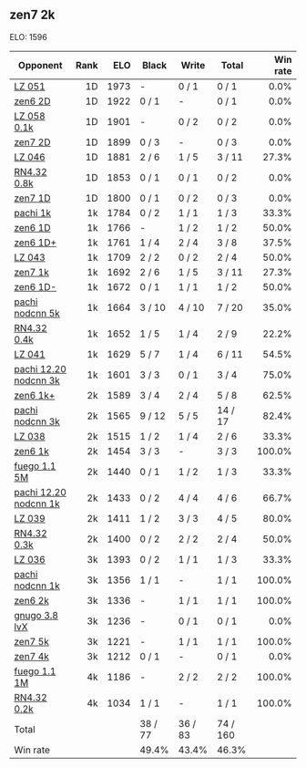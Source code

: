 ## zen7 2k ##

ELO: 1596

Opponent | Rank | ELO | Black | Write | Total | Win rate
---------|-----:|----:|-------|-------|-------|-------:
[LZ 051](LZ%20051.md) | 1D | 1973 | - | 0 / 1 | 0 / 1 | 0.0%
[zen6 2D](zen6%202D.md) | 1D | 1922 | 0 / 1 | - | 0 / 1 | 0.0%
[LZ 058 0.1k](LZ%20058%200.1k.md) | 1D | 1901 | - | 0 / 2 | 0 / 2 | 0.0%
[zen7 2D](zen7%202D.md) | 1D | 1899 | 0 / 3 | - | 0 / 3 | 0.0%
[LZ 046](LZ%20046.md) | 1D | 1881 | 2 / 6 | 1 / 5 | 3 / 11 | 27.3%
[RN4.32 0.8k](RN4.32%200.8k.md) | 1D | 1853 | 0 / 1 | 0 / 1 | 0 / 2 | 0.0%
[zen7 1D](zen7%201D.md) | 1D | 1800 | 0 / 1 | 0 / 2 | 0 / 3 | 0.0%
[pachi 1k](pachi%201k.md) | 1k | 1784 | 0 / 2 | 1 / 1 | 1 / 3 | 33.3%
[zen6 1D](zen6%201D.md) | 1k | 1766 | - | 1 / 2 | 1 / 2 | 50.0%
[zen6 1D+](zen6%201D+.md) | 1k | 1761 | 1 / 4 | 2 / 4 | 3 / 8 | 37.5%
[LZ 043](LZ%20043.md) | 1k | 1709 | 2 / 2 | 0 / 2 | 2 / 4 | 50.0%
[zen7 1k](zen7%201k.md) | 1k | 1692 | 2 / 6 | 1 / 5 | 3 / 11 | 27.3%
[zen6 1D-](zen6%201D-.md) | 1k | 1672 | 0 / 1 | 1 / 1 | 1 / 2 | 50.0%
[pachi nodcnn 5k](pachi%20nodcnn%205k.md) | 1k | 1664 | 3 / 10 | 4 / 10 | 7 / 20 | 35.0%
[RN4.32 0.4k](RN4.32%200.4k.md) | 1k | 1652 | 1 / 5 | 1 / 4 | 2 / 9 | 22.2%
[LZ 041](LZ%20041.md) | 1k | 1629 | 5 / 7 | 1 / 4 | 6 / 11 | 54.5%
[pachi 12.20 nodcnn 3k](pachi%2012.20%20nodcnn%203k.md) | 1k | 1601 | 3 / 3 | 0 / 1 | 3 / 4 | 75.0%
[zen6 1k+](zen6%201k+.md) | 2k | 1589 | 3 / 4 | 2 / 4 | 5 / 8 | 62.5%
[pachi nodcnn 3k](pachi%20nodcnn%203k.md) | 2k | 1565 | 9 / 12 | 5 / 5 | 14 / 17 | 82.4%
[LZ 038](LZ%20038.md) | 2k | 1515 | 1 / 2 | 1 / 4 | 2 / 6 | 33.3%
[zen6 1k](zen6%201k.md) | 2k | 1454 | 3 / 3 | - | 3 / 3 | 100.0%
[fuego 1.1 5M](fuego%201.1%205M.md) | 2k | 1440 | 0 / 1 | 1 / 2 | 1 / 3 | 33.3%
[pachi 12.20 nodcnn 1k](pachi%2012.20%20nodcnn%201k.md) | 2k | 1433 | 0 / 2 | 4 / 4 | 4 / 6 | 66.7%
[LZ 039](LZ%20039.md) | 2k | 1411 | 1 / 2 | 3 / 3 | 4 / 5 | 80.0%
[RN4.32 0.3k](RN4.32%200.3k.md) | 2k | 1400 | 0 / 2 | 2 / 2 | 2 / 4 | 50.0%
[LZ 036](LZ%20036.md) | 3k | 1393 | 0 / 2 | 1 / 1 | 1 / 3 | 33.3%
[pachi nodcnn 1k](pachi%20nodcnn%201k.md) | 3k | 1356 | 1 / 1 | - | 1 / 1 | 100.0%
[zen6 2k](zen6%202k.md) | 3k | 1336 | - | 1 / 1 | 1 / 1 | 100.0%
[gnugo 3.8 lvX](gnugo%203.8%20lvX.md) | 3k | 1236 | - | 0 / 1 | 0 / 1 | 0.0%
[zen7 5k](zen7%205k.md) | 3k | 1221 | - | 1 / 1 | 1 / 1 | 100.0%
[zen7 4k](zen7%204k.md) | 3k | 1212 | 0 / 1 | - | 0 / 1 | 0.0%
[fuego 1.1 1M](fuego%201.1%201M.md) | 4k | 1186 | - | 2 / 2 | 2 / 2 | 100.0%
[RN4.32 0.2k](RN4.32%200.2k.md) | 4k | 1034 | 1 / 1 | - | 1 / 1 | 100.0%
Total | | | 38 / 77 | 36 / 83 | 74 / 160 | 
Win rate| | | 49.4% | 43.4% | 46.3% | 
